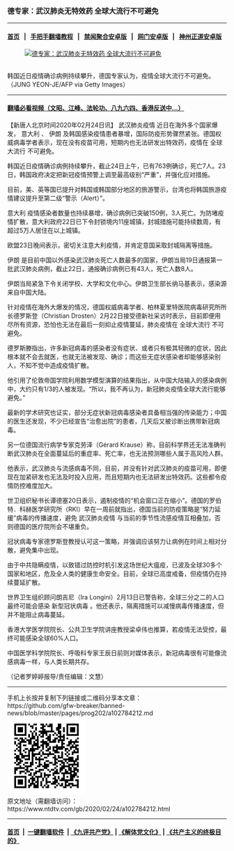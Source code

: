 ### 德专家：武汉肺炎无特效药 全球大流行不可避免
------------------------

#### [首页](https://github.com/gfw-breaker/banned-news/blob/master/README.md) &nbsp;&nbsp;|&nbsp;&nbsp; [手把手翻墙教程](https://github.com/gfw-breaker/guides/wiki) &nbsp;&nbsp;|&nbsp;&nbsp; [禁闻聚合安卓版](https://github.com/gfw-breaker/bn-android) &nbsp;&nbsp;|&nbsp;&nbsp; [网门安卓版](https://github.com/oGate2/oGate) &nbsp;&nbsp;|&nbsp;&nbsp; [神州正道安卓版](https://github.com/SzzdOgate/update) 



<div><div class="featured_image">
 <a href="https://i.ntdtv.com/assets/uploads/2020/02/GettyImages-1202667144.jpg" target="_blank">
  <figure>
   <img alt="德专家：武汉肺炎无特效药 全球大流行不可避免" src="https://i.ntdtv.com/assets/uploads/2020/02/GettyImages-1202667144-800x450.jpg"/>
  </figure><br/>
 </a>
 <span class="caption">
  韩国近日疫情确诊病例持续攀升，德国专家认为，疫情全球大流行不可避免。（JUNG YEON-JE/AFP via Getty Images）
 </span>
</div>
</div><hr/>

#### [翻墙必看视频（文昭、江峰、法轮功、八九六四、香港反送中...）](https://github.com/gfw-breaker/banned-news/blob/master/pages/link3.md)

<div><div class="post_content" itemprop="articleBody">
 <p>
  【新唐人北京时间2020年02月24日讯】
  <ok href="https://www.ntdtv.com/gb/442749.htm">
   武汉肺炎疫情
  </ok>
  近日在海外多个国家爆发，
  <ok href="https://www.ntdtv.com/gb/意大利.htm">
   意大利
  </ok>
  、
  <ok href="https://www.ntdtv.com/gb/伊朗.htm">
   伊朗
  </ok>
  及韩国感染疫情患者暴增，国际防疫形势骤然紧张。德国权威病毒学者表示，现在没有疫苗可用，短期内也无法研发出特效药，疫情在
  <ok href="https://www.ntdtv.com/gb/全球大流行.htm">
   全球大流行
  </ok>
  不可避免。
 </p>
 <p>
  韩国近日疫情确诊病例持续攀升，截止24日上午，已有763例确诊，死亡7人。23日，韩国政府决定把新冠疫情预警上调至最高级别“严重”，并强化应对措施。
 </p>
 <p>
  目前，美、英等国已提升对韩国或韩国部分地区的旅游警示，台湾也将韩国旅游疫情建议提升至第二级“警示（Alert）”。
 </p>
 <p>
  <ok href="https://www.ntdtv.com/gb/意大利.htm">
   意大利
  </ok>
  疫情感染者数量也持续暴增，确诊病例已突破150例，3人死亡。为防堵疫情扩散，意大利政府22日已下令封锁境内11座城镇，封城措施可能持续数周，有超过5万人居住在以上城镇。
 </p>
 <p>
  欧盟23日晚间表示，密切关注意大利疫情，并肯定意国采取封城隔离等措施。
 </p>
 <p>
  <ok href="https://www.ntdtv.com/gb/伊朗.htm">
   伊朗
  </ok>
  是目前中国以外感染武汉肺炎死亡人数最多的国家，伊朗当局19日通报第一批武汉肺炎病例，截止22日，通报确诊病例已有43人，死亡人数8人。
 </p>
 <p>
  伊朗当局紧急下令关闭学校、大学和文化中心。伊朗卫生部长纳马基表示，感染源来自中国大陆。
 </p>
 <p>
  针对疫情在海外大爆发的情况，德国权威病毒学者、柏林夏里特医院病毒研究所所长德罗斯登（Christian Drosten）2月22日接受德新社采访时表示，目前即便用尽所有资源，恐怕也无法在最后一刻抑止疫情蔓延，肺炎疫情在
  <ok href="https://www.ntdtv.com/gb/全球大流行.htm">
   全球大流行
  </ok>
  不可避免。
 </p>
 <p>
  德罗斯滕指出，许多新冠病毒的感染者没有症状、或者只有极其轻微的症状，因此根本就不会去就医，也就无法被发现、确诊；而这些无症状感染者却能够感染别人，不知不觉中造成疫情扩散。
 </p>
 <p>
  他引用了伦敦帝国学院利用数学模型演算的结果指出，从中国大陆输入的感染病例中，大约只有1/3的人被发现。“所以，我不再认为，新冠肺炎疫情全球大流行能够避免。”
 </p>
 <p>
  最新的学术研究也证实，部分无症状新冠病毒感染者具备相当强的传染能力；中国的医生还发现，不少已经宣告“治愈出院”的患者，几天后又被诊断出携带新冠病毒。
 </p>
 <p>
  另一位德国流行病学专家克劳泽（Gérard Krause）称，目前科学界还无法准确判断武汉肺炎在全面蔓延后的重症率、死亡率，也无法预测哪些人属于高风险人群。
 </p>
 <p>
  他表示，武汉肺炎与流感病毒不同，目前，并没有针对武汉肺炎的疫苗可用，即便现在加紧研发也无法及时投入应用，而且短期内也无法研发出特效药。这些都令疫情防控难度加大。
 </p>
 <p>
  世卫组织秘书长谭德塞20日表示，遏制疫情的“机会窗口正在缩小”。德国的罗伯特．科赫医学研究所（RKI）早在一周前就指出，德国当前的防疫策略是“努力延缓”病毒的传播速度，避免
  <ok href="https://www.ntdtv.com/gb/442749.htm">
   武汉肺炎疫情
  </ok>
  与当前的季节性流感疫情互相叠加，否则德国的医疗院所会不堪重负。
 </p>
 <p>
  冠状病毒专家德罗斯登教授认可这一策略，并强调应该努力让病例在时间上相对分散，避免集中出现。
 </p>
 <p>
  由于中共隐瞒疫情，以致错过防控时机引发这场世纪大瘟疫，已波及全球30多个国家和地区，危及全人类的健康生命安全。目前，全球已高度戒备，但疫情仍在持续蔓延扩散。
 </p>
 <p>
  世界卫生组织顾问朗吉尼（Ira Longini）2月13日已警告称，全球三分之二的人口最终可能会感染
  <ok href="https://www.ntdtv.com/gb/新型冠状病毒.htm">
   新型冠状病毒
  </ok>
  。他还表示，隔离措施可以减慢病毒传播速度，但并不能阻止病毒蔓延。
 </p>
 <p>
  香港大学医学院院长、公共卫生学院讲座教授梁卓伟也推算，若疫情无法受控，最终可能感染全球60%人口。
 </p>
 <p>
  中国医学科学院院长、呼吸科专家王辰日前则对媒体表示，新冠病毒很有可能像流感病毒一样，与人类长期共存。
 </p>
 <p>
  （记者罗婷婷报导/责任编辑：文慧）
 </p>
 <div class="single_ad">
 </div>
</div>
</div>
<hr/>
手机上长按并复制下列链接或二维码分享本文章：<br/>
https://github.com/gfw-breaker/banned-news/blob/master/pages/prog202/a102784212.md <br/>
<a href='https://github.com/gfw-breaker/banned-news/blob/master/pages/prog202/a102784212.md'><img src='https://github.com/gfw-breaker/banned-news/blob/master/pages/prog202/a102784212.md.png'/></a> <br/>
原文地址（需翻墙访问）：https://www.ntdtv.com/gb/2020/02/24/a102784212.html


------------------------
#### [首页](https://github.com/gfw-breaker/banned-news/blob/master/README.md) &nbsp;|&nbsp; [一键翻墙软件](https://github.com/gfw-breaker/nogfw/blob/master/README.md) &nbsp;| [《九评共产党》](https://github.com/gfw-breaker/9ping.md/blob/master/README.md#九评之一评共产党是什么) | [《解体党文化》](https://github.com/gfw-breaker/jtdwh.md/blob/master/README.md) | [《共产主义的终极目的》](https://github.com/gfw-breaker/gczydzjmd.md/blob/master/README.md)


<img src='http://gfw-breaker.win/banned-news/pages/prog202/a102784212.md' width='0px' height='0px'/>